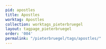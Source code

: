 ```yaml
---
pid: apostles
title: Apostles
worktag: Apostles
collection: worktags_pieterbruegel
layout: tagpage_pieterbruegel
order: '004'
permalink: "/pieterbruegel/tags/apostles/"
---
```

